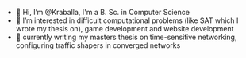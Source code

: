 - 👋 Hi, I’m @Kraballa, I'm a B. Sc. in Computer Science
- 👀 I’m interested in difficult computational problems (like SAT which I wrote my thesis on), game development and website development
- 🌱 currently writing my masters thesis on time-sensitive networking, configuring traffic shapers in converged networks

<!---
Kraballa/Kraballa is a ✨ special ✨ repository because its `README.md` (this file) appears on your GitHub profile.
You can click the Preview link to take a look at your changes.
--->
